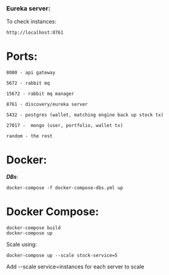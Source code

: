 
### Eureka server:

To check instances:
```
http://localhost:8761
```


# Ports:

    8080 - api gateway

    5672 - rabbit mq
    
    15672 - rabbit mq manager

    8761 - discovery/eureka server
    
    5432 - postgres (wallet, matching engine back up stock tx)
    
    27017 -  mongo (user, portfolio, wallet tx)
    
    random - the rest

# Docker:

***DBs***:
```
docker-compose -f docker-compose-dbs.yml up
```

# Docker Compose:

```
docker-compose build
docker-compose up
```
Scale using:

```
docker-compose up --scale stock-service=5
```

Add --scale service=instances for each server to scale
